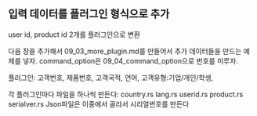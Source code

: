 ## 입력 데이터를 플러그인 형식으로 추가

user id, product id 2개를 플러그인으로 변환

다음 장을 추가해서 09_03_more_plugin.md를 만들어서 추가 데이터들을 만드는 예제를 넣자.
command_option은 09_04_command_option으로 번호를 미루자.

플러그인: 고객번호, 제품번호, 고객국적, 언어, 고객유형:기업/개인/학생, 

각 플러그인마다 파일을 하나씩 만든다: country.rs lang.rs userid.rs product.rs serialver.rs
Json파일은 이중에서 골라서 시리얼번호를 만든다
